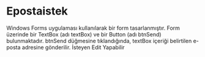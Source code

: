 # Epostaistek
Windows Forms uygulaması kullanılarak bir form tasarlanmıştır. Form üzerinde bir TextBox (adı textBox) ve bir Button (adı btnSend) bulunmaktadır. btnSend düğmesine tıklandığında, textBox içeriği belirtilen e-posta adresine gönderilir.
İsteyen Edit Yapabilir
